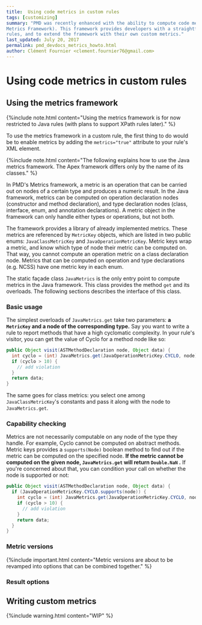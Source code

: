 ```yaml
---
title:  Using code metrics in custom rules
tags: [customizing]
summary: "PMD was recently enhanced with the ability to compute code metrics on Java and Apex source (the so-called
Metrics Framework). This framework provides developers with a straightforward interface to use code metrics in their
rules, and to extend the framework with their own custom metrics."
last_updated: July 20, 2017
permalink: pmd_devdocs_metrics_howto.html
author: Clément Fournier <clement.fournier76@gmail.com>
---
```

# Using code metrics in custom rules

## Using the metrics framework

{%include note.html content="Using the metrics framework is for now restricted to Java rules (with plans to support
XPath rules later)." %}

To use the metrics framework in a custom rule, the first thing to do would be to enable metrics by adding the
`metrics="true"` attribute to your rule's XML element.

{%include note.html content="The following explains how to use the Java metrics framework. The Apex framework
differs only by the name of its classes." %}

In PMD's Metrics framework, a metric is an operation that can be carried out on nodes of a certain type and produces
a numeric result. In the Java framework, metrics can be computed on operation declaration nodes (constructor and
method declaration), and type declaration nodes (class, interface, enum, and annotation declarations). A metric
object in the framework can only handle either types or operations, but not both.

The framework provides a library of already implemented metrics. These metrics are referenced by `MetricKey` objects,
which are listed in two public enums: `JavaClassMetricKey` and `JavaOperationMetricKey`. Metric keys wrap a metric, and
know which type of node their metric can be computed on. That way, you cannot compute an operation metric on a class
declaration node. Metrics that can be computed on operation and type declarations (e.g. NCSS) have one metric key in
each enum.

The static façade class `JavaMetrics` is the only entry point to compute metrics in the Java framework.
This class provides the method `get` and its overloads. The following sections describes the interface of this class.

### Basic usage

The simplest overloads of `JavaMetrics.get` take two parameters: **a `MetricKey` and a node of the corresponding type.**
Say you want to write a rule to report methods that have a high cyclomatic complexity. In your rule's visitor, you
can get the value of Cyclo for a method node like so:
```java
public Object visit(ASTMethodDeclaration node, Object data) {
  int cyclo = (int) JavaMetrics.get(JavaOperationMetricKey.CYCLO, node);
  if (cyclo > 10) {
    // add violation
  }
  return data;
}
```

The same goes for class metrics: you select one among `JavaClassMetricKey`'s constants and pass it along with the node
 to `JavaMetrics.get`.

### Capability checking

Metrics are not necessarily computable on any node of the type they handle. For example, Cyclo cannot be computed on
abstract methods. Metric keys provides a `supports(Node)` boolean method to find out if the metric can be computed on
the specified node. **If the metric cannot be computed on the given node, `JavaMetrics.get` will return `Double.NaN` .**
If you're concerned about that, you can condition your call on whether the node is supported or not:
```java
public Object visit(ASTMethodDeclaration node, Object data) {
  if (JavaOperationMetricKey.CYCLO.supports(node)) {
    int cyclo = (int) JavaMetrics.get(JavaOperationMetricKey.CYCLO, node);
    if (cyclo > 10) {
      // add violation
    }
    return data;
  }
}
```

### Metric versions

{%include important.html content="Metric versions are about to be revamped into options that can be combined
together." %}


### Result options

## Writing custom metrics

{%include warning.html content="WIP" %}
